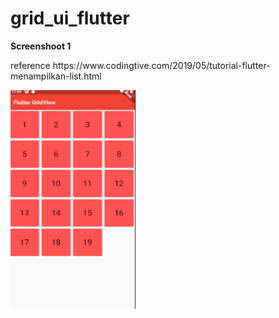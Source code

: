 # grid_ui_flutter

<p><b>Screenshoot 1</b></p>
<p>reference
https://www.codingtive.com/2019/05/tutorial-flutter-menampilkan-list.html</p>

<img align="left" src="lib/images/3.png" width="200" height="350">
<br>


